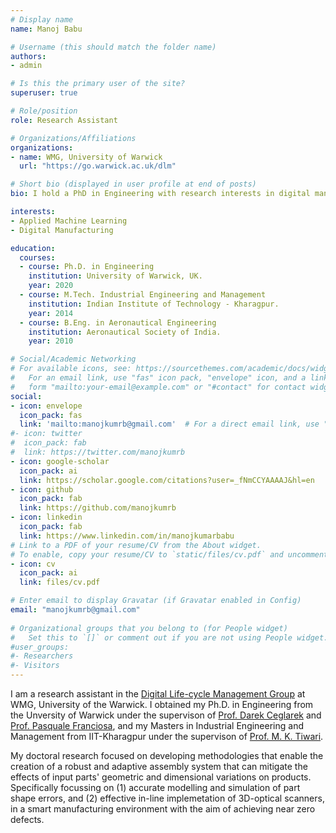 ```yaml
---
# Display name
name: Manoj Babu

# Username (this should match the folder name)
authors:
- admin

# Is this the primary user of the site?
superuser: true

# Role/position
role: Research Assistant

# Organizations/Affiliations
organizations:
- name: WMG, University of Warwick
  url: "https://go.warwick.ac.uk/dlm"

# Short bio (displayed in user profile at end of posts)
bio: I hold a PhD in Engineering with research interests in digital manufacturing, applied machine learning and stochastic modelling of Manufacturing Assembly Process.

interests:
- Applied Machine Learning
- Digital Manufacturing

education:
  courses:
  - course: Ph.D. in Engineering
    institution: University of Warwick, UK.
    year: 2020 
  - course: M.Tech. Industrial Engineering and Management
    institution: Indian Institute of Technology - Kharagpur.
    year: 2014
  - course: B.Eng. in Aeronautical Engineering
    institution: Aeronautical Society of India.
    year: 2010

# Social/Academic Networking
# For available icons, see: https://sourcethemes.com/academic/docs/widgets/#icons
#   For an email link, use "fas" icon pack, "envelope" icon, and a link in the
#   form "mailto:your-email@example.com" or "#contact" for contact widget.
social:
- icon: envelope
  icon_pack: fas
  link: 'mailto:manojkumrb@gmail.com'  # For a direct email link, use "mailto:test@example.org".
#- icon: twitter
#  icon_pack: fab
#  link: https://twitter.com/manojkumrb
- icon: google-scholar
  icon_pack: ai
  link: https://scholar.google.com/citations?user=_fNmCCYAAAAJ&hl=en
- icon: github
  icon_pack: fab
  link: https://github.com/manojkumrb
- icon: linkedin
  icon_pack: fab
  link: https://www.linkedin.com/in/manojkumarbabu
# Link to a PDF of your resume/CV from the About widget.
# To enable, copy your resume/CV to `static/files/cv.pdf` and uncomment the lines below.  
- icon: cv
  icon_pack: ai
  link: files/cv.pdf

# Enter email to display Gravatar (if Gravatar enabled in Config)
email: "manojkumrb@gmail.com"
  
# Organizational groups that you belong to (for People widget)
#   Set this to `[]` or comment out if you are not using People widget.  
#user_groups:
#- Researchers
#- Visitors
---
```


  I am a research assistant in the [Digital Life-cycle Management Group](https://go.warwick.ac.uk/DLM) at WMG, University of the Warwick. I obtained my Ph.D. in Engineering from the Unversity of Warwick under the supervison of [Prof. Darek Ceglarek](https://warwick.ac.uk/fac/sci/wmg/people/profile/?wmgid=462) and [Prof. Pasquale Franciosa](https://warwick.ac.uk/fac/sci/wmg/research/materials/dlm/people/p_franciosa), and my Masters in Industrial Engineering and Management from IIT-Kharagpur under the supervison of [Prof. M. K. Tiwari](http://www1.iitkgp.ac.in/fac-profiles/showprofile.php?empcode=bYmXW&depts_name=DN).
  
  My doctoral research focused on developing methodologies that enable the creation of a robust and adaptive assembly system that can mitigate the effects of input parts' geometric and dimensional variations on products. Specifically focussing on (1) accurate modelling and simulation of part shape errors, and (2) effective in-line implemetation of 3D-optical scanners, in a smart manufacturing environment with the aim of achieving near zero defects. 